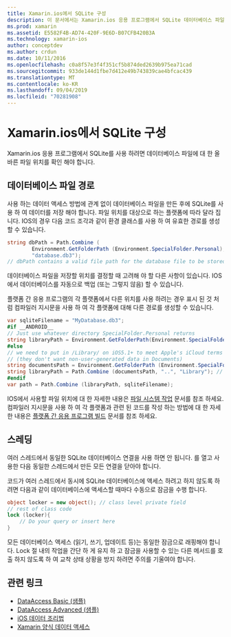 ```yaml
---
title: Xamarin.ios에서 SQLite 구성
description: 이 문서에서는 Xamarin.ios 응용 프로그램에서 SQLite 데이터베이스 파일의 위치를 확인 하는 방법을 설명 합니다. 이러한 개념은 선택한 데이터 액세스 메커니즘에 관계 없이 관련이 있습니다.
ms.prod: xamarin
ms.assetid: E5582F4B-AD74-420F-9E6D-B07CFB420B3A
ms.technology: xamarin-ios
author: conceptdev
ms.author: crdun
ms.date: 10/11/2016
ms.openlocfilehash: c0a8f57e3f4f351cf5b874ded2639b975ea71cad
ms.sourcegitcommit: 933de144d1fbe7d412e49b743839cae4bfcac439
ms.translationtype: MT
ms.contentlocale: ko-KR
ms.lasthandoff: 09/04/2019
ms.locfileid: "70281908"
---
```

# <a name="configuring-sqlite-in-xamarinios"></a>Xamarin.ios에서 SQLite 구성

Xamarin.ios 응용 프로그램에서 SQLite를 사용 하려면 데이터베이스 파일에 대 한 올바른 파일 위치를 확인 해야 합니다.

## <a name="database-file-path"></a>데이터베이스 파일 경로

사용 하는 데이터 액세스 방법에 관계 없이 데이터베이스 파일을 만든 후에 SQLite를 사용 하 여 데이터를 저장 해야 합니다. 파일 위치를 대상으로 하는 플랫폼에 따라 달라 집니다. IOS의 경우 다음 코드 조각과 같이 환경 클래스를 사용 하 여 유효한 경로를 생성할 수 있습니다.

```csharp
string dbPath = Path.Combine (
        Environment.GetFolderPath (Environment.SpecialFolder.Personal),
        "database.db3");
// dbPath contains a valid file path for the database file to be stored
```

데이터베이스 파일을 저장할 위치를 결정할 때 고려해 야 할 다른 사항이 있습니다. IOS에서 데이터베이스를 자동으로 백업 (또는 그렇지 않음) 할 수 있습니다.

플랫폼 간 응용 프로그램의 각 플랫폼에서 다른 위치를 사용 하려는 경우 표시 된 것 처럼 컴파일러 지시문을 사용 하 여 각 플랫폼에 대해 다른 경로를 생성할 수 있습니다.

```csharp
var sqliteFilename = "MyDatabase.db3";
#if __ANDROID__
// Just use whatever directory SpecialFolder.Personal returns
string libraryPath = Environment.GetFolderPath(Environment.SpecialFolder.Personal); ;
#else
// we need to put in /Library/ on iOS5.1+ to meet Apple's iCloud terms
// (they don't want non-user-generated data in Documents)
string documentsPath = Environment.GetFolderPath (Environment.SpecialFolder.Personal); // Documents folder
string libraryPath = Path.Combine (documentsPath, "..", "Library"); // Library folder instead
#endif
var path = Path.Combine (libraryPath, sqliteFilename);
```

IOS에서 사용할 파일 위치에 대 한 자세한 내용은 [파일 시스템 작업](~/ios/app-fundamentals/file-system.md) 문서를 참조 하세요. 컴파일러 지시문을 사용 하 여 각 플랫폼과 관련 된 코드를 작성 하는 방법에 대 한 자세한 내용은 [플랫폼 간 응용 프로그램 빌드](~/cross-platform/app-fundamentals/building-cross-platform-applications/index.md) 문서를 참조 하세요.

## <a name="threading"></a>스레딩

여러 스레드에서 동일한 SQLite 데이터베이스 연결을 사용 하면 안 됩니다. 를 열고 사용한 다음 동일한 스레드에서 만든 모든 연결을 닫아야 합니다.

코드가 여러 스레드에서 동시에 SQLite 데이터베이스에 액세스 하려고 하지 않도록 하려면 다음과 같이 데이터베이스에 액세스할 때마다 수동으로 잠금을 수행 합니다.

```csharp
object locker = new object(); // class level private field
// rest of class code
lock (locker){
    // Do your query or insert here
}
```

모든 데이터베이스 액세스 (읽기, 쓰기, 업데이트 등)는 동일한 잠금으로 래핑해야 합니다. Lock 절 내의 작업을 간단 하 게 유지 하 고 잠금을 사용할 수 있는 다른 메서드를 호출 하지 않도록 하 여 교착 상태 상황을 방지 하려면 주의를 기울여야 합니다.


## <a name="related-links"></a>관련 링크

- [DataAccess Basic (샘플)](https://github.com/xamarin/mobile-samples/tree/master/DataAccess/Basic)
- [DataAccess Advanced (샘플)](https://github.com/xamarin/mobile-samples/tree/master/DataAccess/Advanced)
- [iOS 데이터 조리법](https://github.com/xamarin/recipes/tree/master/Recipes/ios/data/sqlite)
- [Xamarin 양식 데이터 액세스](~/xamarin-forms/data-cloud/data/databases.md)
